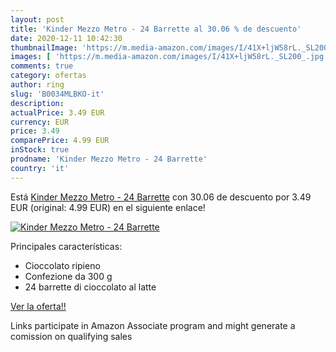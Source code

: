 ```yaml
---
layout: post
title: 'Kinder Mezzo Metro - 24 Barrette al 30.06 % de descuento'
date: 2020-12-11 10:42:30
thumbnailImage: 'https://m.media-amazon.com/images/I/41X+ljW58rL._SL200_.jpg'
images: [ 'https://m.media-amazon.com/images/I/41X+ljW58rL._SL200_.jpg' ]
comments: true
category: ofertas
author: ring
slug: 'B0034MLBKO-it'
description:
actualPrice: 3.49 EUR
currency: EUR
price: 3.49
comparePrice: 4.99 EUR
inStock: true
prodname: 'Kinder Mezzo Metro - 24 Barrette'
country: 'it'
---
```


Está [Kinder Mezzo Metro - 24 Barrette](https://www.amazon.it/dp/B0034MLBKO/?tag=tolees00-21) con 30.06 de descuento por 3.49 EUR (original: 4.99 EUR) en el siguiente enlace!

[![Kinder Mezzo Metro - 24 Barrette](https://m.media-amazon.com/images/I/41X+ljW58rL._SL200_.jpg)](https://www.amazon.it/dp/B0034MLBKO/?tag=tolees00-21)

Principales características:

- Cioccolato ripieno
- Confezione da 300 g
- 24 barrette di cioccolato al latte

[Ver la oferta!!](https://www.amazon.it/dp/B0034MLBKO/?tag=tolees00-21)

Links participate in Amazon Associate program and might generate a comission on qualifying sales


